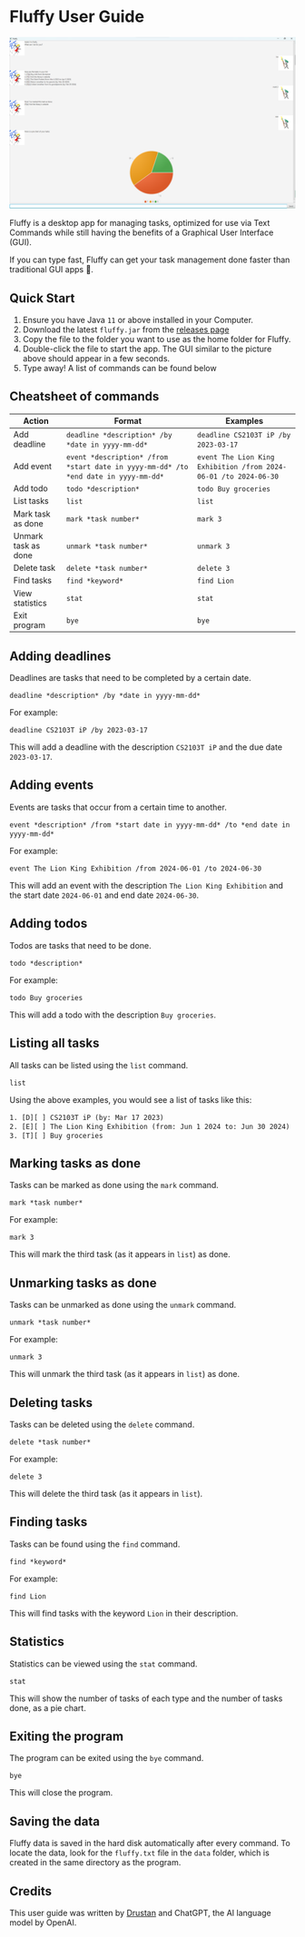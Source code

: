# Fluffy User Guide

[//]: # (Update the title above to match the actual product name)

[//]: # (Product screenshot goes here)
![A screenshot of FLuffy with sample data](Ui.png)

[//]: # (Product description goes here)
Fluffy is a desktop app for managing tasks,
optimized for use via Text Commands while still having the benefits of
a Graphical User Interface (GUI).

If you can type fast, Fluffy can get your task management done faster
than traditional GUI apps 🚀.

## Quick Start

1. Ensure you have Java `11` or above installed in your Computer.
2. Download the latest `fluffy.jar` from the [releases page](https://github.com/drustanyjt/ip/releases)
3. Copy the file to the folder you want to use as the home folder for Fluffy.
4. Double-click the file to start the app. The GUI similar to the picture above should appear in a few seconds.
5. Type away! A list of commands can be found below

## Cheatsheet of commands

| Action | Format | Examples |
|--------|--------|---------|
| Add deadline | `deadline *description* /by *date in yyyy-mm-dd*` | `deadline CS2103T iP /by 2023-03-17` |
| Add event | `event *description* /from *start date in yyyy-mm-dd* /to *end date in yyyy-mm-dd*` | `event The Lion King Exhibition /from 2024-06-01 /to 2024-06-30` |
| Add todo | `todo *description*` | `todo Buy groceries` |
| List tasks | `list` | `list` |
| Mark task as done | `mark *task number*` | `mark 3` |
| Unmark task as done | `unmark *task number*` | `unmark 3` |
| Delete task | `delete *task number*` | `delete 3` |
| Find tasks | `find *keyword*` | `find Lion` |
| View statistics | `stat` | `stat` |
| Exit program | `bye` | `bye` |

## Adding deadlines

[//]: # (Describe the action and its outcome.)
Deadlines are tasks that need to be completed by a certain date.

```
deadline *description* /by *date in yyyy-mm-dd*
```

For example:

```
deadline CS2103T iP /by 2023-03-17
```

This will add a deadline with the description `CS2103T iP`
and the due date `2023-03-17`.

## Adding events

[//]: # (Describe the action and its outcome.)
Events are tasks that occur from a certain time to another.

```
event *description* /from *start date in yyyy-mm-dd* /to *end date in yyyy-mm-dd*
```

For example:

```
event The Lion King Exhibition /from 2024-06-01 /to 2024-06-30
```

This will add an event with the description `The Lion King Exhibition`
and the start date `2024-06-01` and end date `2024-06-30`.

[//]: # (Feature details)

## Adding todos

Todos are tasks that need to be done.

```
todo *description*
```

For example:

```
todo Buy groceries
```

This will add a todo with the description `Buy groceries`.

## Listing all tasks

All tasks can be listed using the `list` command.

```
list
```

Using the above examples, you would see a list of tasks like this:

```
1. [D][ ] CS2103T iP (by: Mar 17 2023)
2. [E][ ] The Lion King Exhibition (from: Jun 1 2024 to: Jun 30 2024)
3. [T][ ] Buy groceries
```

## Marking tasks as done

Tasks can be marked as done using the `mark` command.

```
mark *task number*
```

For example:

```
mark 3
```

This will mark the third task (as it appears in `list`) as done.

## Unmarking tasks as done

Tasks can be unmarked as done using the `unmark` command.

```
unmark *task number*
```

For example:

```
unmark 3
```

This will unmark the third task (as it appears in `list`) as done.

## Deleting tasks

Tasks can be deleted using the `delete` command.

```
delete *task number*
```

For example:

```
delete 3
```

This will delete the third task (as it appears in `list`).

## Finding tasks

Tasks can be found using the `find` command.

```
find *keyword*
```

For example:

```
find Lion
```

This will find tasks with the keyword `Lion` in their description.

## Statistics

Statistics can be viewed using the `stat` command.

```
stat
```

This will show the number of tasks of each type and the number of tasks done,
as a pie chart.

## Exiting the program

The program can be exited using the `bye` command.

```
bye
```

This will close the program.

## Saving the data

Fluffy data is saved in the hard disk automatically after every command.
To locate the data, look for the `fluffy.txt` file in the `data` folder,
which is created in the same directory as the program.

[//]: # (Credits go here)
## Credits

This user guide was written by [Drustan](https://www.linkedin.com/in/drustan/)
and ChatGPT, the AI language model by OpenAI.

